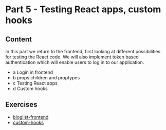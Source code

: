 # Part 5 - Testing React apps, custom hooks

## Content

In this part we return to the frontend, first looking at different possibilities for testing the React code. We will also implement token based authentication which will enable users to log in to our application.

* a Login in frontend
* b props.children and proptypes
* c Testing React apps
* d Custom hooks

## Exercises

* [bloglist-frontend](./bloglist-frontend)
* [custom-hooks](./custom-hooks)
